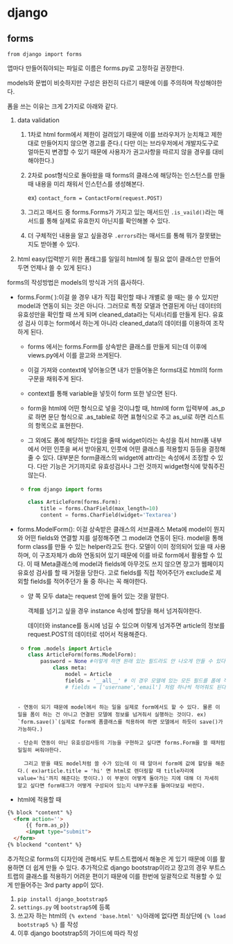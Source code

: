 # django

## forms

`from django import forms`

앱마다 만들어줘야되는 파일로 이름은 forms.py로 고정하길 권장한다.

models와 문법이 비슷하지만 구성은 완전히 다르기 때문에 이를 주의하며 작성해야한다.

폼을 쓰는 이유는 크게 2가지로 아래와 같다.

1. data validation

   1. 1차로 html form에서 제한이 걸려있기 때문에 이를 브라우저가 눈치채고 제한대로 만들어지지 않으면 경고를 준다.( 다만 이는 브라우저에서 개발자도구로 얼마든지 변경할 수 있기 때문에 사용자가 권고사항을 따르지 않을 경우를 대비해야한다.)

   2. 2차로 post형식으로 돌아왔을 때 forms의 클래스에 해당하는 인스턴스를 만들때 내용을 미리 채워서 인스턴스를 생성해본다.

      ex) `contact_form = ContactForm(request.POST)`

   3. 그리고 매서드 중 forms.Forms가 가지고 있는 매서드인 `.is_vaild()`라는 매서드를 통해 실제로 유효한지 아닌지를 확인해볼 수 있다.

   4. 더 구체적인 내용을 알고 싶을경우 `.errors`라는 매서드를 통해 뭐가 잘못됐는지도 받아볼 수 있다.

2. html easy(입력받기 위한 폼태그를 일일히 html에 칠 필요 없이 클래스만 만들어두면 언제나 쓸 수 있게 된다.)

forms의 작성방법은 models의 방식과 거의 흡사하다.

- forms.Form( ):이걸 쓸 경우 내가 직접 확인할 때나 개별로 쓸 때는 쓸 수 있지만 model과 연동이 되는 것은 아니다. 그러므로 특정 모델과 연결된게 아닌 데이터의 유효성만을 확인할 때 쓰게 되며 cleaned_data라는 딕셔너리를 만들게 된다. 유효성 검사 이후는 form에서 하는게 아니라 cleaned_data의 데이터를 이용하여 조작하게 된다.

  - forms 에서는 forms.Form를 상속받은 클래스를 만들게 되는데 이후에 views.py에서 이를 끌고와 쓰게된다.

  - 이걸 가져와 context에 넣어놓으면 내가 만들어놓은 forms대로 html의 form 구문을 채워주게 된다.

  - context를 통해 variable을 넣듯이 form 또한 넣으면 된다.

  - form을 html에 어떤 형식으로 넣을 것이냐할 때, html에 form 입력부에 .as_p로 하면 문단 형식으로 .as_table로 하면 표형식으로 주고 as_ul로 하면 리스트의 항목으로 표현한다.

  - 그 외에도 폼에 해당하는 타입을 줄때 widget이라는 속성을 줘서 html폼 내부에서 어떤 인풋을 써서 받아올지, 인풋에 어떤 클래스를 적용할지 등등을 결정해줄 수 있다. 대부분은 form클래스의 widget에 attr라는 속성에서 조정할 수 있다. 다만 기능은 거기까지로 유효성검사나 그런 것까지 widget형식에 맞춰주진 않는다. 

  - ```python
    from django import forms
    
    class ArticleForm(forms.Form):
        title = forms.CharField(max_length=10)
        content = forms.CharField(widget='Textarea')
    ```

- forms.ModelForm(): 이걸 상속받은 클래스의 서브클래스 Meta에 model이 뭔지와 어떤 fields와 연결할 지를 설정해주면 그 model과 연동이 된다. model을 통해 form class를 만들 수 있는 helper라고도 한다. 모델이 이미 정의되어 있을 때 사용하며, 이 구조자체가 db와 연동되어 있기 때문에 이를 바로 form에서 활용할 수 있다. 이 때 Meta클래스에 model과 fields에 아무것도 쓰지 않으면 장고가 웹페이지 유효성 검사를 할 때 거절을 당한다. 고로 fields를 직접 적어주던가 exclude로 제외할 fields를 적어주던가 둘 중 하나는 꼭 해야한다.

  - 양 쪽 모두 data는 request 안에 들어 있는 것을 말한다.

    객체를 넘기고 싶을 경우 instance 속성에 할당을 해서 넘겨줘야한다.

    데이터와 instance를 동시에 넘길 수 있으며 이렇게 넘겨주면 article의 정보를 request.POST의 데이터로 섞어서 적용해준다.

  - ```python 
    from .models import Article
    class ArticleForm(forms.ModelForm):
        password = None #이렇게 하면 원래 있는 필드라도 안 나오게 만들 수 있다. override한 것이다.
        	class meta:
                model = Article
                fields = '__all__' # 이 경우 모델에 있는 모든 필드를 폼에 적용하겠다는 뜻이다.
                # fields = ['username','email'] 처럼 하나씩 적어줘도 된다. 튜플과 리스트 모두 가능
    ```
  ```
    
  - 연동이 되기 때문에 model에서 하는 일을 실제로 form에서도 할 수 있다. 물론 이 일을 폼이 하는 건 아니고 연결된 모델에 정보를 넘겨줘서 실행하는 것이다. ex) `form.save()`(실제로 form에 폼클래스를 적용하여 하면 모델에서 하듯이 save()가 가능하다.)
  
  - 단순히 연동이 아닌 유효성검사등의 기능을 구현하고 싶다면 forms.Form을 쓸 때처럼 일일히 써줘야한다.
  
    그리고 받을 때도 model처럼 쓸 수가 있는데 이 때 알아서 form에 값에 할당을 해준다.( ex)article.title = 'hi' 면 html로 렌더링할 때 title자리에 value='hi'까지 해준다는 뜻이다.) 이 부분이 어떻게 돌아가는 지에 대해 더 자세히 알고 싶다면 form태그가 어떻게 구성되어 있는지 내부구조를 들여다보길 바란다.
  ```

- html에 적용할 때

```html
{% block "content" %}
  <form action=''>
      {{ form.as_p}}
      <input type="submit">
  </form>
{% blockend "content" %}
```

추가적으로 forms의 디자인에 관해서도 부트스트랩에서 해놓은 게 있기 때문에 이를 활용하면 더 쉽게 만들 수 있다. 추가적으로 django bootstrap이라고 장고의 경우 부트스트랩의 클래스를 적용하기 어려운 편이기 때문에 이를 한번에 일괄적으로 적용할 수 있게 만들어주는 3rd party app이 있다.

1. `pip install django_bootstrap5`
2. `settings.py` 에 `bootstrap5`에 등록
3. 쓰고자 하는 html의 `{% extend 'base.html' %}`아래에 없다면 최상단에  `{% load bootstrap5 %}` 를 작성
4. 이후 django bootstrap5의 가이드에 따라 작성